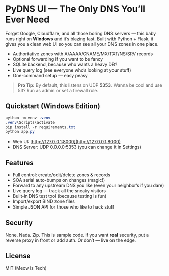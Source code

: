# PyDNS UI — The Only DNS You’ll Ever Need

Forget Google, Cloudflare, and all those boring DNS servers — this baby runs right on **Windows** and it’s blazing fast. Built with Python + Flask, it gives you a clean web UI so you can see all your DNS zones in one place.

* Authoritative zones with A/AAAA/CNAME/MX/TXT/NS/SRV records
* Optional forwarding if you want to be fancy
* SQLite backend, because who wants a heavy DB?
* Live query log (see everyone who’s looking at your stuff)
* One-command setup — easy peasy

> **Pro Tip:** By default, this listens on UDP **5353**. Wanna be cool and use 53? Run as admin or set a firewall rule.

## Quickstart (Windows Edition)

```powershell
python -m venv .venv
.venv\Scripts\activate
pip install -r requirements.txt
python app.py
```

* Web UI: [http://127.0.0.1:8000](http://127.0.0.1:8000)
* DNS Server: UDP 0.0.0.0:5353 (you can change it in Settings)

## Features

* Full control: create/edit/delete zones & records
* SOA serial auto-bumps on changes (magic!)
* Forward to any upstream DNS you like (even your neighbor’s if you dare)
* Live query log — track all the sneaky visitors
* Built-in DNS test tool (because testing is fun)
* Import/export BIND zone files
* Simple JSON API for those who like to hack stuff

## Security

None. Nada. Zip. This is sample code. If you want **real** security, put a reverse proxy in front or add auth. Or don’t — live on the edge.

## License

MIT (Meow Is Tech)